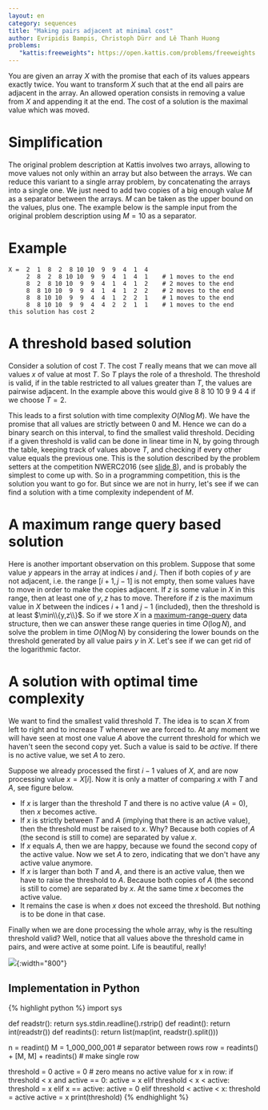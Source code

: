```yaml
---
layout: en
category: sequences 
title: "Making pairs adjacent at minimal cost"
author: Evripidis Bampis, Christoph Dürr and Lê Thanh Huong
problems:
   "kattis:freeweights": https://open.kattis.com/problems/freeweights
---
```


You are given an array $X$ with the promise that each of its values appears exactly twice. You want to transform $X$ such that at the end all pairs are adjacent in the array. An allowed operation consists in removing a value from $X$ and appending it at the end.  The cost of a solution is the maximal value which was moved.

# Simplification

The original problem description at Kattis involves two arrays, allowing to move values not only within an array but also between the arrays. We can reduce this variant to a single array problem, by concatenating the arrays into a single one. We just need to add two copies of a big enough value $M$ as a separator between the arrays. $M$ can be taken as the upper bound on the values, plus one.  The example below is the sample input from the original problem description using $M=10$ as a separator.

# Example

    X =  2  1  8  2  8 10 10  9  9  4  1  4
         2  8  2  8 10 10  9  9  4  1  4  1    # 1 moves to the end
         8  2  8 10 10  9  9  4  1  4  1  2    # 2 moves to the end
         8  8 10 10  9  9  4  1  4  1  2  2    # 2 moves to the end
         8  8 10 10  9  9  4  4  1  2  2  1    # 1 moves to the end
         8  8 10 10  9  9  4  4  2  2  1  1    # 1 moves to the end
    this solution has cost 2

# A threshold based solution

Consider a solution of cost $T$. The cost $T$ really means that we can move all values $x$ of value at most $T$.  So $T$ plays the role of a threshold.  The threshold is valid, if in the table restricted to all values greater than $T$, the values are pairwise adjacent. In the example above this would give 8 8 10 10 9 9 4 4 if we choose $T=2$.

This leads to a first solution with time complexity $O(N \log M)$.  We have the promise that all values are strictly between 0 and M. Hence we can do a binary search on this interval, to find the smallest valid threshold. Deciding if a given threshold is valid can be done in linear time in N, by going through the table, keeping track of values above $T$, and checking if every other value equals the previous one. This is the solution described by the problem setters at the competition NWERC2016 (see [slide 8](https://people.bath.ac.uk/masjhd/2016.NWERC/nwerc2016slides.pdf)), and is probably the simplest to come up with. So in a programming competition, this is the solution you want to go for. But since we are not in hurry, let's see if we can find a solution with a time complexity independent of $M$.

# A maximum range query based solution

Here is another important observation on this problem. Suppose that some value $y$ appears in the array at indices $i$ and $j$. Then if both copies of $y$ are not adjacent, i.e. the range $[i+1,j-1]$ is not empty, then some values have to move in order to make the copies adjacent. If $z$ is some value in $X$ in this range, then at least one of $y,z$ has to move. Therefore if $z$ is the maximum value in $X$ between the indices $i+1$ and $j-1$ (included), then the threshold is at least $\min\\{y,z\\}$.  So if we store $X$ in a [maximum-range-query](https://www.geeksforgeeks.org/range-minimum-query-for-static-array/) data structure, then we can answer these range queries in time $O(\log N)$, and solve the problem in time $O(N\log N)$ by considering the lower bounds on the threshold generated by all value pairs $y$ in $X$.  Let's see if we can get rid of the logarithmic factor.

# A solution with optimal time complexity

We want to find the smallest valid threshold $T$. The idea is to scan $X$ from left to right and to increase $T$ whenever we are forced to.  At any moment we will have seen at most one value $A$ above the current threshold for which we haven't seen the second copy yet.  Such a value is said to be *active*. If there is no active value, we set $A$ to zero.

Suppose we already processed the first $i-1$ values of $X$, and are now processing value $x=X[i]$.   Now it is only a matter of comparing $x$ with $T$ and $A$, see figure below.

- If $x$ is larger than the threshold $T$ and there is no active value ($A=0$), then $x$ becomes active.
- If $x$ is strictly between $T$ and $A$ (implying that there is an active value), then the threshold must be raised to $x$. Why? Because both copies of $A$ (the second is still to come) are separated by value $x$.
- If $x$ equals $A$, then we are happy, because we found the second copy of the active value.  Now we set $A$ to zero, indicating that we don't have any active value anymore. 
- If $x$ is larger than both $T$ and $A$, and there is an active value, then we have to raise the threshold to $A$. Because both copies of $A$ (the second is still to come) are separated by $x$. At the same time $x$ becomes the active value.
- It remains the case is when $x$ does not exceed the threshold. But nothing is to be done in that case.

Finally when we are done processing the whole array, why is the resulting threshold valid? Well, notice that all values above the threshold came in pairs, and were active at some point. Life is beautiful, really!

![]({{site.images}}free-weights.png){:width="800"}

## Implementation in Python

{% highlight python %}
import sys

def readstr():   return sys.stdin.readline().rstrip()
def readint():   return int(readstr())
def readints():  return list(map(int, readstr().split()))

n = readint()
M = 1_000_000_001                       # separator between rows
row = readints() + [M, M] + readints()  # make single row

threshold = 0
active = 0              # zero means no active value
for x in row:
    if threshold < x and active == 0:
        active = x
    elif threshold < x < active:           
        threshold = x
    elif x == active:
        active = 0
    elif threshold < active < x:
        threshold = active
        active = x
print(threshold)
{% endhighlight %}

